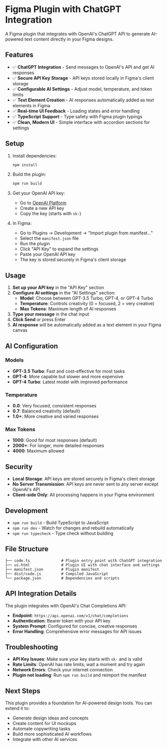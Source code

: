 # Figma Plugin with ChatGPT Integration

A Figma plugin that integrates with OpenAI's ChatGPT API to generate AI-powered text content directly in your Figma designs.

## Features

- ✅ **ChatGPT Integration** - Send messages to OpenAI's API and get AI responses
- ✅ **Secure API Key Storage** - API keys stored locally in Figma's client storage
- ✅ **Configurable AI Settings** - Adjust model, temperature, and token limits
- ✅ **Text Element Creation** - AI responses automatically added as text elements in Figma
- ✅ **Real-time UI Feedback** - Loading states and error handling
- ✅ **TypeScript Support** - Type safety with Figma plugin typings
- ✅ **Clean, Modern UI** - Simple interface with accordion sections for settings

## Setup

1. Install dependencies:
   ```bash
   npm install
   ```

2. Build the plugin:
   ```bash
   npm run build
   ```

3. Get your OpenAI API key:
   - Go to [OpenAI Platform](https://platform.openai.com/api-keys)
   - Create a new API key
   - Copy the key (starts with `sk-`)

4. In Figma:
   - Go to Plugins → Development → "Import plugin from manifest..."
   - Select the `manifest.json` file
   - Run the plugin
   - Click "API Key" to expand the settings
   - Paste your OpenAI API key
   - The key is stored securely in Figma's client storage

## Usage

1. **Set up your API key** in the "API Key" section
2. **Configure AI settings** in the "AI Settings" section:
   - **Model**: Choose between GPT-3.5 Turbo, GPT-4, or GPT-4 Turbo
   - **Temperature**: Controls creativity (0 = focused, 2 = very creative)
   - **Max Tokens**: Maximum length of AI responses
3. **Type your message** in the chat input
4. **Click Send** or press Enter
5. **AI response** will be automatically added as a text element in your Figma canvas

## AI Configuration

### Models
- **GPT-3.5 Turbo**: Fast and cost-effective for most tasks
- **GPT-4**: More capable but slower and more expensive
- **GPT-4 Turbo**: Latest model with improved performance

### Temperature
- **0.0**: Very focused, consistent responses
- **0.7**: Balanced creativity (default)
- **1.0+**: More creative and varied responses

### Max Tokens
- **1000**: Good for most responses (default)
- **2000+**: For longer, more detailed responses
- **4000**: Maximum allowed

## Security

- **Local Storage**: API keys are stored securely in Figma's client storage
- **No Server Transmission**: API keys are never sent to any server except OpenAI's API
- **Client-side Only**: All processing happens in your Figma environment

## Development

- `npm run build` - Build TypeScript to JavaScript
- `npm run dev` - Watch for changes and rebuild automatically
- `npm run typecheck` - Type check without building

## File Structure

```
├── code.ts              # Plugin entry point with ChatGPT integration
├── ui.html              # Plugin UI with chat interface and settings
├── manifest.json        # Plugin manifest
├── dist/code.js         # Compiled JavaScript
└── package.json         # Dependencies and scripts
```

## API Integration Details

The plugin integrates with OpenAI's Chat Completions API:

- **Endpoint**: `https://api.openai.com/v1/chat/completions`
- **Authentication**: Bearer token with your API key
- **System Prompt**: Configured for concise, creative responses
- **Error Handling**: Comprehensive error messages for API issues

## Troubleshooting

- **API Key Issues**: Make sure your key starts with `sk-` and is valid
- **Rate Limits**: OpenAI has rate limits; wait a moment and try again
- **Network Errors**: Check your internet connection
- **Plugin not loading**: Run `npm run build` and reimport the manifest

## Next Steps

This plugin provides a foundation for AI-powered design tools. You can extend it to:
- Generate design ideas and concepts
- Create content for UI mockups
- Automate copywriting tasks
- Build more sophisticated AI workflows
- Integrate with other AI services 